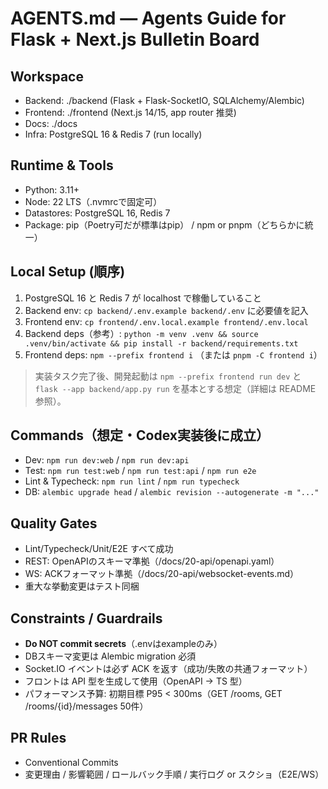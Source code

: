 # AGENTS.md — Agents Guide for Flask + Next.js Bulletin Board

## Workspace
- Backend: ./backend  (Flask + Flask-SocketIO, SQLAlchemy/Alembic)
- Frontend: ./frontend (Next.js 14/15, app router 推奨)
- Docs: ./docs
- Infra: PostgreSQL 16 & Redis 7 (run locally)

## Runtime & Tools
- Python: 3.11+
- Node: 22 LTS（.nvmrcで固定可）
- Datastores: PostgreSQL 16, Redis 7
- Package: pip（Poetry可だが標準はpip） / npm or pnpm（どちらかに統一）

## Local Setup (順序)
1) PostgreSQL 16 と Redis 7 が localhost で稼働していること
2) Backend env: `cp backend/.env.example backend/.env` に必要値を記入
3) Frontend env: `cp frontend/.env.local.example frontend/.env.local`
4) Backend deps（参考）: `python -m venv .venv && source .venv/bin/activate && pip install -r backend/requirements.txt`
5) Frontend deps: `npm --prefix frontend i` （または `pnpm -C frontend i`）

> 実装タスク完了後、開発起動は `npm --prefix frontend run dev` と `flask --app backend/app.py run` を基本とする想定（詳細は README 参照）。

## Commands（想定・Codex実装後に成立）
- Dev: `npm run dev:web` / `npm run dev:api`
- Test: `npm run test:web` / `npm run test:api` / `npm run e2e`
- Lint & Typecheck: `npm run lint` / `npm run typecheck`
- DB: `alembic upgrade head` / `alembic revision --autogenerate -m "..."`

## Quality Gates
- Lint/Typecheck/Unit/E2E すべて成功
- REST: OpenAPIのスキーマ準拠（/docs/20-api/openapi.yaml）
- WS: ACKフォーマット準拠（/docs/20-api/websocket-events.md）
- 重大な挙動変更はテスト同梱

## Constraints / Guardrails
- **Do NOT commit secrets**（.envはexampleのみ）
- DBスキーマ変更は Alembic migration 必須
- Socket.IO イベントは必ず ACK を返す（成功/失敗の共通フォーマット）
- フロントは API 型を生成して使用（OpenAPI -> TS 型）
- パフォーマンス予算: 初期目標 P95 < 300ms（GET /rooms, GET /rooms/{id}/messages 50件）

## PR Rules
- Conventional Commits
- 変更理由 / 影響範囲 / ロールバック手順 / 実行ログ or スクショ（E2E/WS）
